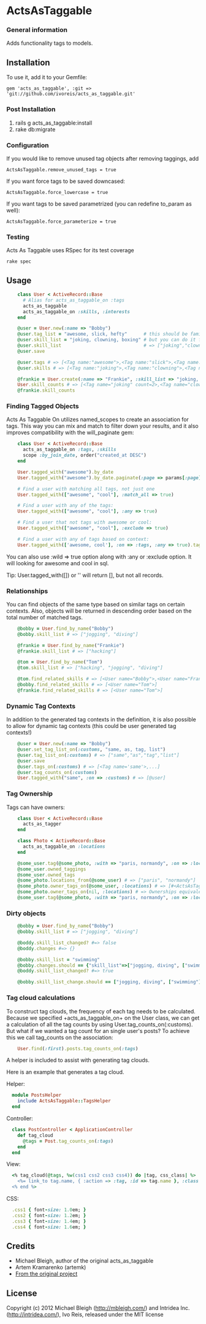 # ActsAsTaggable

### General information

Adds functionality tags to models.

## Installation

To use it, add it to your Gemfile:

    gem 'acts_as_taggable', :git => 'git://github.com/ivoreis/acts_as_taggable.git'

### Post Installation

1. rails g acts_as_taggable:install
2. rake db:migrate


### Configuration

If you would like to remove unused tag objects after removing taggings, add

    ActsAsTaggable.remove_unused_tags = true

If you want force tags to be saved downcased:

    ActsAsTaggable.force_lowercase = true

If you want tags to be saved parametrized (you can redefine to_param as well):

    ActsAsTaggable.force_parameterize = true


### Testing

Acts As Taggable uses RSpec for its test coverage

    rake spec

## Usage

```ruby
    class User < ActiveRecord::Base
      # Alias for acts_as_taggable_on :tags
      acts_as_taggable
      acts_as_taggable_on :skills, :interests
    end

    @user = User.new(:name => "Bobby")
    @user.tag_list = "awesome, slick, hefty"      # this should be familiar
    @user.skill_list = "joking, clowning, boxing" # but you can do it for any context!
    @user.skill_list                              # => ["joking","clowning","boxing"] as TagList
    @user.save

    @user.tags # => [<Tag name:"awesome">,<Tag name:"slick">,<Tag name:"hefty">]
    @user.skills # => [<Tag name:"joking">,<Tag name:"clowning">,<Tag name:"boxing">]

    @frankie = User.create(:name => "Frankie", :skill_list => "joking, flying, eating")
    User.skill_counts # => [<Tag name="joking" count=2>,<Tag name="clowning" count=1>...]
    @frankie.skill_counts
```

### Finding Tagged Objects

Acts As Taggable On utilizes named_scopes to create an association for tags.
This way you can mix and match to filter down your results, and it also improves
compatibility with the will_paginate gem:

```ruby
    class User < ActiveRecord::Base
      acts_as_taggable_on :tags, :skills
      scope :by_join_date, order("created_at DESC")
    end

    User.tagged_with("awesome").by_date
    User.tagged_with("awesome").by_date.paginate(:page => params[:page], :per_page => 20)

    # Find a user with matching all tags, not just one
    User.tagged_with(["awesome", "cool"], :match_all => true)

    # Find a user with any of the tags:
    User.tagged_with(["awesome", "cool"], :any => true)

    # Find a user that not tags with awesome or cool:
    User.tagged_with(["awesome", "cool"], :exclude => true)

    # Find a user with any of tags based on context:
    User.tagged_with(['awesome, cool'], :on => :tags, :any => true).tagged_with(['smart', 'shy'], :on => :skills, :any => true)
```

  You can also use :wild => true option along with :any or :exclude option. It will looking for awesome and cool in sql.

  Tip: User.tagged_with([]) or '' will return [], but not all records.

### Relationships

You can find objects of the same type based on similar tags on certain contexts.
Also, objects will be returned in descending order based on the total number of
matched tags.


```ruby
    @bobby = User.find_by_name("Bobby")
    @bobby.skill_list # => ["jogging", "diving"]

    @frankie = User.find_by_name("Frankie")
    @frankie.skill_list # => ["hacking"]

    @tom = User.find_by_name("Tom")
    @tom.skill_list # => ["hacking", "jogging", "diving"]

    @tom.find_related_skills # => [<User name="Bobby">,<User name="Frankie">]
    @bobby.find_related_skills # => [<User name="Tom">]
    @frankie.find_related_skills # => [<User name="Tom">]
```

### Dynamic Tag Contexts

In addition to the generated tag contexts in the definition, it is also possible
to allow for dynamic tag contexts (this could be user generated tag contexts!)


```ruby
    @user = User.new(:name => "Bobby")
    @user.set_tag_list_on(:customs, "same, as, tag, list")
    @user.tag_list_on(:customs) # => ["same","as","tag","list"]
    @user.save
    @user.tags_on(:customs) # => [<Tag name='same'>,...]
    @user.tag_counts_on(:customs)
    User.tagged_with("same", :on => :customs) # => [@user]
```

### Tag Ownership

Tags can have owners:

```ruby
    class User < ActiveRecord::Base
      acts_as_tagger
    end

    class Photo < ActiveRecord::Base
      acts_as_taggable_on :locations
    end

    @some_user.tag(@some_photo, :with => "paris, normandy", :on => :locations)
    @some_user.owned_taggings
    @some_user.owned_tags
    @some_photo.locations_from(@some_user) # => ["paris", "normandy"]
    @some_photo.owner_tags_on(@some_user, :locations) # => [#<ActsAsTaggable::Tag id: 1, name: "paris">...]
    @some_photo.owner_tags_on(nil, :locations) # => Ownerships equivalent to saying @some_photo.locations
    @some_user.tag(@some_photo, :with => "paris, normandy", :on => :locations, :skip_save => true) #won't save @some_photo object
```

### Dirty objects

```ruby
    @bobby = User.find_by_name("Bobby")
    @bobby.skill_list # => ["jogging", "diving"]

    @boddy.skill_list_changed? #=> false
    @boddy.changes #=> {}

    @bobby.skill_list = "swimming"
    @bobby.changes.should == {"skill_list"=>["jogging, diving", ["swimming"]]}
    @boddy.skill_list_changed? #=> true

    @bobby.skill_list_change.should == ["jogging, diving", ["swimming"]]
```

### Tag cloud calculations

To construct tag clouds, the frequency of each tag needs to be calculated.
Because we specified +acts_as_taggable_on+ on the User class, we can
get a calculation of all the tag counts by using User.tag_counts_on(:customs). But what if we wanted a tag count for
an single user's posts? To achieve this we call tag_counts on the association:

```ruby
    User.find(:first).posts.tag_counts_on(:tags)
```

A helper is included to assist with generating tag clouds.

Here is an example that generates a tag cloud.

Helper:

```ruby
  module PostsHelper
    include ActsAsTaggable::TagsHelper
  end
```

Controller:

```ruby
  class PostController < ApplicationController
    def tag_cloud
      @tags = Post.tag_counts_on(:tags)
    end
  end
```

View:

```ruby
  <% tag_cloud(@tags, %w(css1 css2 css3 css4)) do |tag, css_class| %>
    <%= link_to tag.name, { :action => :tag, :id => tag.name }, :class => css_class %>
  <% end %>
```

CSS:

```ruby
  .css1 { font-size: 1.0em; }
  .css2 { font-size: 1.2em; }
  .css3 { font-size: 1.4em; }
  .css4 { font-size: 1.6em; }
```


## Credits
* Michael Bleigh, author of the original acts_as_taggable
* Artem Kramarenko (artemk)
* [From the original project](https://github.com/mbleigh/acts-as-taggable-on/contributors)



## License
Copyright (c) 2012 Michael Bleigh (http://mbleigh.com/) and Intridea Inc. (http://intridea.com/), Ivo Reis, released under the MIT license
